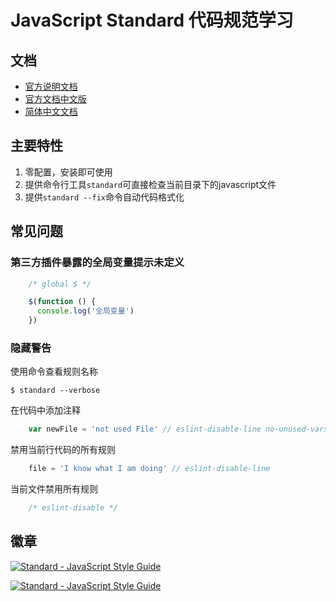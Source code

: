 # JavaScript Standard 代码规范学习

## 文档

* [官方说明文档][1]
* [官方文档中文版][3]
* [简体中文文档][2]

## 主要特性

 1. 零配置，安装即可使用
 2. 提供命令行工具`standard`可直接检查当前目录下的javascript文件
 3. 提供`standard --fix`命令自动代码格式化

## 常见问题

### 第三方插件暴露的全局变量提示未定义

``` javascript
    /* global $ */

    $(function () {
      console.log('全局变量')
    })

```

### 隐藏警告

使用命令查看规则名称

``` shell
$ standard --verbose

```

在代码中添加注释

``` javascript
    var newFile = 'not used File' // eslint-disable-line no-unused-vars
```

禁用当前行代码的所有规则

```javascript
    file = 'I know what I am doing' // eslint-disable-line 
```

当前文件禁用所有规则

``` javascript
    /* eslint-disable */
```


## 徽章

[![Standard - JavaScript Style Guide](https://cdn.rawgit.com/feross/standard/master/badge.svg)][3]

[![Standard - JavaScript Style Guide](https://img.shields.io/badge/code%20style-standard-brightgreen.svg)][1]


[1]:https://standardjs.com/
[2]:https://github.com/feross/standard/blob/master/docs/RULES-zhcn.md
[3]:https://standardjs.com/readme-zhcn.html
[4]:https://github.com/feross/standard


